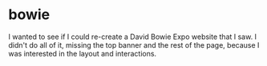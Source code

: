 # bowie
I wanted to see if I could re-create a David Bowie Expo website that I saw. I didn't do all of it, missing the top banner and the rest of the page, because I was interested in the layout and interactions.

